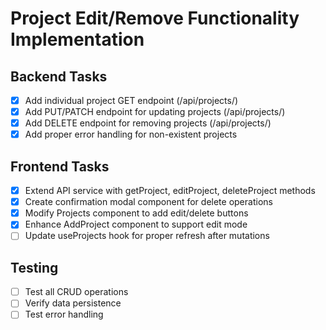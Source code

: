 # Project Edit/Remove Functionality Implementation

## Backend Tasks
- [x] Add individual project GET endpoint (/api/projects/<id>)
- [x] Add PUT/PATCH endpoint for updating projects (/api/projects/<id>)
- [x] Add DELETE endpoint for removing projects (/api/projects/<id>)
- [x] Add proper error handling for non-existent projects

## Frontend Tasks
- [x] Extend API service with getProject, editProject, deleteProject methods
- [x] Create confirmation modal component for delete operations
- [x] Modify Projects component to add edit/delete buttons
- [x] Enhance AddProject component to support edit mode
- [ ] Update useProjects hook for proper refresh after mutations

## Testing
- [ ] Test all CRUD operations
- [ ] Verify data persistence
- [ ] Test error handling

